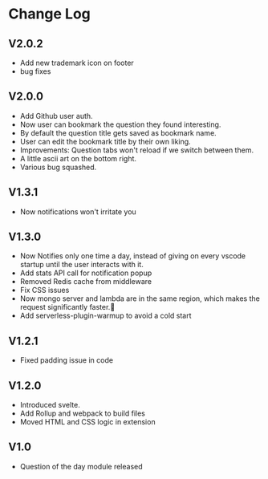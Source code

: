 # Change Log

## V2.0.2
- Add new trademark icon on footer
- bug fixes

## V2.0.0
- Add Github user auth.
- Now user can bookmark the question they found interesting.
- By default the question title gets saved as bookmark name.
- User can edit the bookmark title by their own liking.
- Improvements: Question tabs won't reload if we switch between them.
- A little ascii art on the bottom right.
- Various bug squashed.

## V1.3.1
- Now notifications won't irritate you

## V1.3.0
- Now Notifies only one time a day, instead of giving on every vscode startup until the user interacts with it.
- Add stats API call for notification popup
- Removed Redis cache from middleware
- Fix CSS issues
- Now mongo server and lambda are in the same region, which makes the request significantly faster.🎉
- Add serverless-plugin-warmup to avoid a cold start

## V1.2.1
- Fixed padding issue in code

## V1.2.0
- Introduced svelte.
- Add Rollup and webpack to build files
- Moved HTML and CSS logic in extension

## V1.0
- Question of the day module released